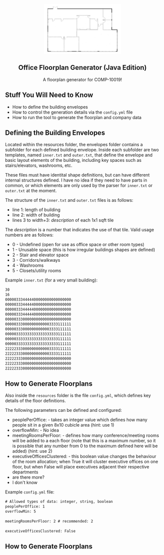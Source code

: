 <!-- DO WE NEED A LOGO?  WHY NOT! -->
<div align="center">
  <img src="images/ofp.jpg" alt="Awful Logo">

  <h2 align="center">Office Floorplan Generator (Java Edition)</h2>
  <p align="center">
A floorplan generator for COMP-10019!
  </p>
</div>

## Stuff You Will Need to Know
* How to define the building envelopes
* How to control the generation details via the ``config.yml`` file
* How to run the tool to generate the floorplan and company data

## Defining the Building Envelopes
Located within the resources folder, the envelopes folder contains a subfolder
for each defined building envelope.  Inside each subfolder are two templates,
named ``inner.txt`` and ``outer.txt``, that define the envelope and basic
layout elements of the building, including key spaces such as stairs/elevators,
washrooms, etc.

These files must have identital shape definitions, but can have different
internal structures defined.  I have no idea if they need to have parts in
common, or which elements are only used by the parser for ``inner.txt`` or
``outer.txt`` at the moment.

The structure of the ``inner.txt`` and ``outer.txt`` files is as follows:
* line 1: length of building
* line 2: width of building
* lines 3 to width+3: _description_ of each 1x1 sqft tile

The _description_ is a number that indicates the use of that tile. Valid usage
numbers are as follows:
* 0 - Undefined (open for use as office space or other room types)
* 1 - Unusable space (this is how irregular buildings shapes are defined)
* 2 - Stair and elevator space
* 3 - Corridors/walkways
* 4 - Washrooms
* 5 - Closets/utility rooms

Example ``inner.txt`` (for a very small building):
```
30
16
000003334444400000000000000000
000003334444400000000000000000
000003334444400000000000000000
000003334444400000000000000000
000003330000000000000000000000
000003330000000000003333111111
000003330000000000003333111111
000003333333333333333333111111
000003333333333333333333111111
000003333333333333333333111111
222223330000000000003333111111
222223330000000000003333111111
222223330000000000000000000000
222223330000000000000000000000
222223330000000000000000000000
```

## How to Generate Floorplans
Also inside the ``resources`` folder is the file ``config.yml``, which defines
key details of the floor definitions.  

The following parameters can be defined and configured:
* peoplePerOffice: - takes an integer value which defines how many people sit in a given 8x10 cubicle area (hint: use 1)
* overflowMin: - No idea 
* meetingRoomsPerFloor: - defines how many conference/meeting rooms will be added to a each floor (note that this is a maximum number, so it is possible that any number from 0 to the maximum defined here will be added) (hint: use 2)
* executiveOfficesClustered: - this boolean value changes the behaviour of the room allocation; when True it will cluster executive offices on one floor, but when False will place executives adjacent their respective departments
* are there more?
* I don't know

Example ``config.yml`` file:
```
# Allowed types of data: integer, string, boolean
peoplePerOffice: 1
overflowMin: 5

meetingRoomsPerFloor: 2 # recommended: 2

executiveOfficesClustered: False
```

## How to Generate Floorplans

